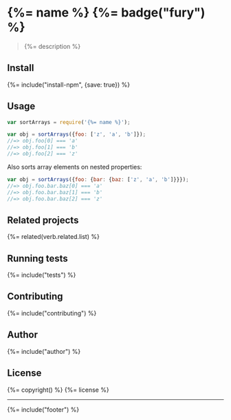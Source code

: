 # {%= name %} {%= badge("fury") %}

> {%= description %}

## Install
{%= include("install-npm", {save: true}) %}

## Usage

```js
var sortArrays = require('{%= name %}');

var obj = sortArrays({foo: ['z', 'a', 'b']});
//=> obj.foo[0] === 'a'
//=> obj.foo[1] === 'b'
//=> obj.foo[2] === 'z'
```

Also sorts array elements on nested properties:

```js
var obj = sortArrays({foo: {bar: {baz: ['z', 'a', 'b']}}});
//=> obj.foo.bar.baz[0] === 'a'
//=> obj.foo.bar.baz[1] === 'b'
//=> obj.foo.bar.baz[2] === 'z'
```

## Related projects
{%= related(verb.related.list) %}  

## Running tests
{%= include("tests") %}

## Contributing
{%= include("contributing") %}

## Author
{%= include("author") %}

## License
{%= copyright() %}
{%= license %}

***

{%= include("footer") %}
